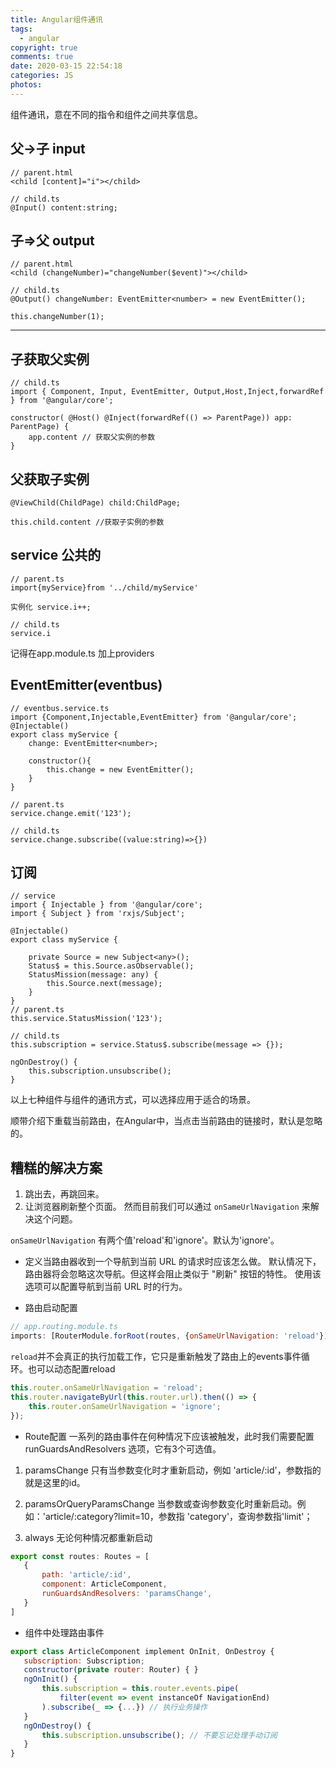 ```yaml
---
title: Angular组件通讯
tags:
  - angular
copyright: true
comments: true
date: 2020-03-15 22:54:18
categories: JS
photos:
---
```


组件通讯，意在不同的指令和组件之间共享信息。

## 父->子 input
```
// parent.html
<child [content]="i"></child>

// child.ts
@Input() content:string;
```

## 子=>父 output
```
// parent.html
<child (changeNumber)="changeNumber($event)"></child>

// child.ts
@Output() changeNumber: EventEmitter<number> = new EventEmitter();

this.changeNumber(1);
```

---
<!-- more -->

## 子获取父实例
```
// child.ts
import { Component, Input, EventEmitter, Output,Host,Inject,forwardRef } from '@angular/core';

constructor( @Host() @Inject(forwardRef(() => ParentPage)) app: ParentPage) {
    app.content // 获取父实例的参数
}
```

## 父获取子实例
```
@ViewChild(ChildPage) child:ChildPage;

this.child.content //获取子实例的参数
```

## service 公共的
```
// parent.ts
import{myService}from '../child/myService'

实例化 service.i++;

// child.ts
service.i
```
记得在app.module.ts 加上providers

## EventEmitter(eventbus)
```
// eventbus.service.ts
import {Component,Injectable,EventEmitter} from '@angular/core';
@Injectable()
export class myService {
    change: EventEmitter<number>;

    constructor(){
        this.change = new EventEmitter();
    }
}

// parent.ts
service.change.emit('123');

// child.ts
service.change.subscribe((value:string)=>{})
```

## 订阅
```
// service
import { Injectable } from '@angular/core';
import { Subject } from 'rxjs/Subject';

@Injectable()
export class myService {

    private Source = new Subject<any>();
    Status$ = this.Source.asObservable();
    StatusMission(message: any) {
        this.Source.next(message);
    }
}
// parent.ts
this.service.StatusMission('123');

// child.ts
this.subscription = service.Status$.subscribe(message => {});

ngOnDestroy() {
    this.subscription.unsubscribe();
}
```

以上七种组件与组件的通讯方式，可以选择应用于适合的场景。

顺带介绍下重载当前路由，在Angular中，当点击当前路由的链接时，默认是忽略的。

## 糟糕的解决方案
1. 跳出去，再跳回来。
2. 让浏览器刷新整个页面。
然而目前我们可以通过 `onSameUrlNavigation` 来解决这个问题。

`onSameUrlNavigation` 有两个值'reload'和'ignore'。默认为'ignore'。
- 定义当路由器收到一个导航到当前 URL 的请求时应该怎么做。 默认情况下，路由器将会忽略这次导航。但这样会阻止类似于 "刷新" 按钮的特性。 使用该选项可以配置导航到当前 URL 时的行为。

- 路由启动配置
```js
// app.routing.module.ts
imports: [RouterModule.forRoot(routes, {onSameUrlNavigation: 'reload'})]
```
`reload`并不会真正的执行加载工作，它只是重新触发了路由上的events事件循环。也可以动态配置reload
```js
this.router.onSameUrlNavigation = 'reload';
this.router.navigateByUrl(this.router.url).then(() => {
    this.router.onSameUrlNavigation = 'ignore';
});
```

- Route配置
一系列的路由事件在何种情况下应该被触发，此时我们需要配置 runGuardsAndResolvers 选项，它有3个可选值。
1. paramsChange 只有当参数变化时才重新启动，例如 'article/:id'，参数指的就是这里的id。

2. paramsOrQueryParamsChange 当参数或查询参数变化时重新启动。例如：'article/:category?limit=10，参数指 'category'，查询参数指'limit'；

3. always 无论何种情况都重新启动

```js
export const routes: Routes = [
   {
       path: 'article/:id',
       component: ArticleComponent,
       runGuardsAndResolvers: 'paramsChange',
   }
]
```

- 组件中处理路由事件
```js
export class ArticleComponent implement OnInit, OnDestroy {
   subscription: Subscription;
   constructor(private router: Router) { }
   ngOnInit() {
       this.subscription = this.router.events.pipe(
           filter(event => event instanceOf NavigationEnd)
       ).subscribe(_ => {...}) // 执行业务操作
   }
   ngOnDestroy() {
       this.subscription.unsubscribe(); // 不要忘记处理手动订阅
   }
}
```